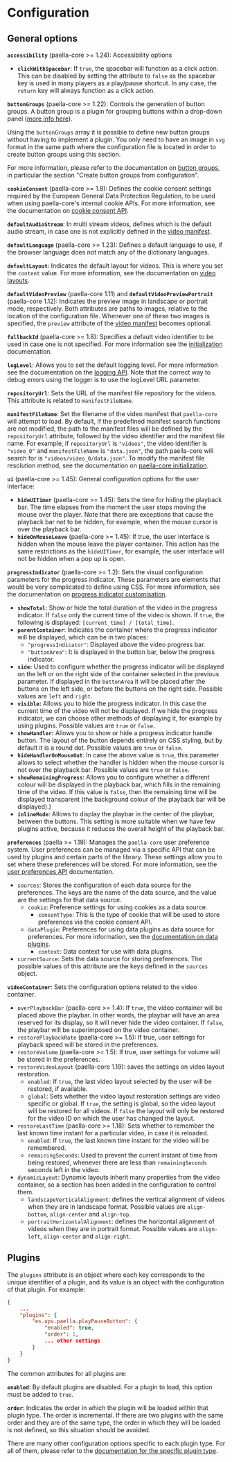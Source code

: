 # Configuration

## General options

**`accessibility`** (paella-core >= 1.24): Accessibility options

- **`clickWithSpacebar`**: If `true`, the spacebar will function as a click action. This can be disabled by setting the attribute to `false` as the spacebar key is used in many players as a play/pause shortcut. In any case, the `return` key will always function as a click action.

**`buttonGroups`** (paella-core >= 1.22): Controls the generation of button groups. A button group is a plugin for grouping buttons within a drop-down panel ([more info here](button_group_plugin.md)).

Using the `buttonGroups` array it is possible to define new button groups without having to implement a plugin. You only need to have an image in `svg` format in the same path where the configuration file is located in order to create button groups using this section.

For more information, please refer to the documentation on [button groups](button_group_plugin.md), in particular the section "Create button groups from configuration".

**`cookieConsent`** (paella-core >= 1.8): Defines the cookie consent settings required by the European General Data Protection Regulation, to be used when using paella-core's internal cookie APIs. For more information, see the documentation on [cookie consent API](cookie_consent.md).

**`defaultAudioStream`**: In multi stream videos, defines which is the default audio stream, in case one is not explicitly defined in the [video manifest](video_manifest.md).

**`defaultLanguage`** (paella-core >= 1.23): Defines a default language to use, if the browser language does not match any of the dictionary languages.

**`defaultLayout`**: Indicates the default layout for videos. This is where you set the `content` value. For more information, see the documentation on [video layouts](video_layout.md).

**`defaultVideoPreview`** (paella-core 1.11) and **`defaultVideoPreviewPortrait`** (paella-core 1.12): Indicates the preview image in landscape or portrait mode, respectively. Both attributes are paths to images, relative to the location of the configuration file. Whenever one of these two images is specified, the `preview` attribute of the [video manifest](video_manifest.md) becomes optional.

**`fallbackId`** (paella-core >= 1.8): Specifies a default video identifier to be used in case one is not specified. For more information see the [initialization](initialization.md) documentation.

**`logLevel`**: Allows you to set the default logging level. For more information see the documentation on the [logging API](log.md). Note that the correct way to debug errors using the logger is to use the logLevel URL parameter.

**`repositoryUrl`**: Sets the URL of the manifest file repository for the videos. This attribute is related to `manifestFileName`.

**`manifestFileName`**: Set the filename of the video manifest that `paella-core` will attempt to load. By default, if the predefined manifest search functions are not modified, the path to the manifest files will be defined by the `repositoryUrl` attribute, followed by the video identifier and the manifest file name. For example, if `repositoryUrl` is `"videos"`, the video identifier is `"video_0"` and `manifestFileName` is `"data.json"`, the path paella-core will search for is `"videos/video_0/data.json"`. To modify the manifest file resolution method, see the documentation on [paella-core initialization](initialization.md).

**`ui`** (paella-core >= 1.45): General configuration options for the user interface:

- **`hideUITimer`** (paella-core >= 1.45): Sets the time for hiding the playback bar. The time elapses from the moment the user stops moving the mouse over the player. Note that there are exceptions that cause the playback bar not to be hidden, for example, when the mouse cursor is over the playback bar.
- **`hideOnMouseLeave`** (paella-core >= 1.45): If true, the user interface is hidden when the mouse leave the player container. This action has the same restrictions as the `hideUITimer`, for example, the user interface will not be hidden when a pop up is open. 

**`progressIndicator`** (paella-core >= 1.2): Sets the visual configuration parameters for the progress indicator. These parameters are elements that would be very complicated to define using CSS. For more information, see the documentation on [progress indicator customisation](progress_indicator_customization.md).

- **`showTotal`**: Show or hide the total duration of the video in the progress indicator. If `false` only the current time of the video is shown. If `true`, the following is displayed: `[current_time] / [total_time]`.
- **`parentContainer`**: Indicates the container where the progress indicator will be displayed, which can be in two places:
    + `"progressIndicator"`: Displayed above the video progress bar.
    + `"buttonArea"`: It is displayed in the button bar, below the progress indicator.
- **`side`:** Used to configure whether the progress indicator will be displayed on the left or on the right side of the container selected in the previous parameter. If displayed in the `buttonArea` it will be placed after the buttons on the left side, or before the buttons on the right side. Possible values are `left` and `right`.
- **`visible`:** Allows you to hide the progress indicator. In this case the current time of the video will not be displayed. If we hide the progress indicator, we can choose other methods of displaying it, for example by using plugins. Possible values are `true` or `false`.
- **`showHandler`:** Allows you to show or hide a progress indicator handle button. The layout of the button depends entirely on CSS styling, but by default it is a round dot. Possible values are `true` or `false`.
- **`hideHandlerOnMouseOut`**: In case the above value is `true`, this parameter allows to select whether the handler is hidden when the mouse cursor is not over the playback bar. Possible values are `true` or `false`.
- **`showRemainingProgress`**: Allows you to configure whether a different colour will be displayed in the playback bar, which fills in the remaining time of the video. If this value is `false`, then the remaining time will be displayed transparent (the background colour of the playback bar will be displayed).)
- **`inlineMode`**: Allows to display the playbar in the center of the playbar, between the buttons. This setting is more suitable when we have few plugins active, because it reduces the overall height of the playback bar.

**`preferences`** (paella >= 1.19): Manages the `paella-core` user preference system. User preferences can be managed via a specific API that can be used by plugins and certain parts of the library. These settings allow you to set where these preferences will be stored. For more information, see the [user preferences API](preferences.md) documentation.

- `sources`: Stores the configuration of each data source for the preferences. The keys are the name of the data source, and the value are the settings for that data source.
    +  `cookie`: Preference settings for using cookies as a data source.
        * `consentType`: This is the type of cookie that will be used to store preferences via the cookie consent API.
    + `dataPlugin`: Preferences for using data plugins as data source for preferences. For more information, see the [documentation on data plugins](data_plugins.md).
        * `context`: Data context for use with data plugins.
- `currentSource`: Sets the data source for storing preferences. The possible values of this attribute are the keys defined in the `sources` object.


**`videoContainer`**: Sets the configuration options related to the video container.

- `overPlaybackBar` (paella-core >= 1.4): If `true`, the video container will be placed above the playbar. In other words, the playbar will have an area reserved for its display, so it will never hide the video container. If `false`, the playbar will be superimposed on the video container.
- `restorePlaybackRate` (paella-core >= 1.5): If true, user settings for playback speed will be stored in the preferences.
- `restoreVolume` (paella-core >= 1.5): If true, user settings for volume will be stored in the preferences.
- `restoreVideoLayout` (paella-core 1.19): saves the settings on video layout restoration.
    + `enabled`: If `true`, the last video layout selected by the user will be restored, if available.
    + `global`: Sets whether the video layout restoration settings are video specific or global. If `true`, the setting is global, so the video layout will be restored for all videos. If `false` the layout will only be restored for the video ID on which the user has changed the layout.
- `restoreLastTime` (paella-core >= 1.18): Sets whether to remember the last known time instant for a particular video, in case it is reloaded.
    + `enabled`: If `true`, the last known time instant for the video will be remembered.
    + `remainingSeconds`: Used to prevent the current instant of time from being restored, whenever there are less than `remainingSeconds` seconds left in the video.
- `dynamicLayout`: Dynamic layouts inherit many properties from the video container, so a section has been added in the configuration to control them.
    + `landscapeVerticalAlignment`: defines the vertical alignment of videos when they are in landscape format. Possible values are `align-bottom`, `align-center` and `align-top`.
    + `portraitHorizontalAlignment`: defines the horizontal alignment of videos when they are in portrait format. Possible values are `align-left`, `align-center` and `align-right`.

## Plugins

The `plugins` attribute is an object where each key corresponds to the unique identifier of a plugin, and its value is an object with the configuration of that plugin. For example:

```json
{
    ...
    "plugins": {
        "es.upv.paella.playPauseButton": {
            "enabled": true,
            "order": 1,
            ... other settings
        }
    }
}
```

The common attributes for all plugins are:

**`enabled`**: By default plugins are disabled. For a plugin to load, this option must be added to `true`.

**`order`**: Indicates the order in which the plugin will be loaded within that plugin type. The order is incremental. If there are two plugins with the same order and they are of the same type, the order in which they will be loaded is not defined, so this situation should be avoided.

There are many other configuration options specific to each plugin type. For all of them, please refer to the [documentation for the specific plugin type](plugins.md).

